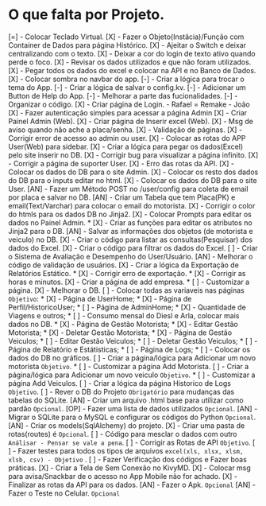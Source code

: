 # O que falta por Projeto.

[=] - Colocar Teclado Virtual.
[X] - Fazer o Objeto(Instâcia)/Função com Container de Dados para página Histórico.
[X] - Ajeitar o Switch e deixar centralizando com o texto.
[X] - Deixar a cor do login de texto ativo quando perde o foco.
[X] - Revisar os dados utilizados e que não foram utilizados.
[X] - Pegar todos os dados do excel e colocar na API e no Banco de Dados.
[X] - Colocar sombra no navbar do app.
[-] - Criar a lógica para trocar o tema do App.
[-] - Criar a lógica de salvar o config.kv.
[-] - Adicionar um Button de Help do App.
[-] - Melhorar a parte das fucionalidades.
[-] - Organizar o código.
[X] - Criar página de Login. - Rafael = Remake - João
[X] - Fazer autenticação simples para acessar a página Admin
[X] - Criar Painel Admin (Web).
[X] - Criar página de Inserir excel (Web).
[X] - Msg de aviso quando não ache a placa/senha.
[X] - Validação de páginas.
[X] - Corrigir error de acesso ao admin ou user.
[X] - Colocar as rotas do APP User(Web) para sidebar. 
[X] - Criar a lógica para pegar os dados(Excel) pelo site inserir no DB.
[X] - Corrigir bug para visualizar a página infinito.
[X] - Corrigir a página de suporter User.
[X] - Erro das rotas da API.
[X] - Colocar os dados do DB para o site Admin.
[X] - Colocar os resto dos dados do DB para o inputs editar no html.
[X] - Colocar os dados do DB para o site User.
[AN] - Fazer um Método POST no /user/config para coleta de email por placa e salvar no DB.
[AN] - Criar um Tabela que tem Placa(PK) e email(Text/Varchar) para colocar o email do motorista.
[X] - Corrigir o color do htmls para os dados DB no Jinja2.
[X] - Colocar Prompts para editar os dados no Painel Admin.
    * [X] - Criar as funções para editar os atributos no Jinja2 para o DB.
[AN] - Salvar as informações dos objetos (de motorista e veiculo) no DB.
[X] - Criar o código para listar as consultas(Pesquisar) dos dados do Excel.
[X] - Criar o código para filtrar os dados do Excel.
[ ] - Criar o Sistema de Avaliação e Desempenho do User/Usuário.
[AN] - Melhorar o código de validação de usuários.
[X] - Criar a lógica da Exportação de Relatórios Estático.
    * [X] - Corrigir erro de exportação.
    * [X] - Corrigir as horas e minutos.
[X] - Criar a página de add empresa.
    * [ ] - Customizar a página.
[X] - Melhorar o DB.
[ ] - Colocar todas as variaveis nas páginas `Objetivo`:
    * [X] - Página de UserHome;
    * [X] - Página de Perfil/HistoricoUser;
    * [ ] - Página de AdminHome;
        * [X] - Quantidade de Viagens e outros;
        * [ ] - Consumo mensal do Diesl e Arla, colocar mais dados no DB.
    * [X] - Página de Gestão Motorista;
        * [X] - Editar Gestão Motorista;
        * [X] - Deletar Gestão Motorista;
    * [X] - Página de Gestão Veiculos;
        * [ ] - Editar Gestão Veiculos;
        * [ ] - Deletar Gestão Veiculos;
    * [ ] - Página de Relatório e Estátisticas;
    * [ ] - Página de Logs;
    * [ ] - Colocar os dados do DB no gráficos.
[ ] - Criar a página/lógica para Adicionar um novo motorista `Objetivo`.
    * [ ] - Customizar a página Add Motorista.
[ ] - Criar a página/lógica para Adicionar um novo veiculo `Objetivo`.
    * [ ] - Customizar a página Add Veiculos.
[ ] - Criar a lógica da página Historico de Logs `Objetivo`.
[ ] - Rever o DB do Projeto `Obrigatório` para mudanças das tabelas do SQLite.
[AN] - Criar um arquivo .html base para utilizar como pardão `Opcional`.
[OP] - Fazer uma lista de dados utilizados `Opcional`.
[AN] - Migrar o SQLite para o MySQL e configurar os códigos do Python `Opcional`.
[AN] - Criar os models(SqlAlchemy) do projeto.
[X] - Criar uma pasta de rotas(routes) é `Opcional`.
[ ] - Código para mesclar o dados com outro `Análisar - Pensar se vale a pena`.
[ ] - Corrigir as Rotas de API `Objetivo`.
[ ] - Fazer testes para todos os tipos de arquivos `excel(xls, xlsx, xlsm, xlsb, csv) - Objetivo` .
[ ] - Fazer Verificação dos códigos e Fazer boas práticas.
[X] - Criar a Tela de Sem Conexão no KivyMD.
[X] - Colocar msg para avisa/Snackbar de o acesso no App Mobile não for achado.
[X] - Finalizar as rotas da API para os dados.
[AN] - Fazer o Apk. `Opcional`
[AN] - Fazer o Teste no Celular. `Opcional`
